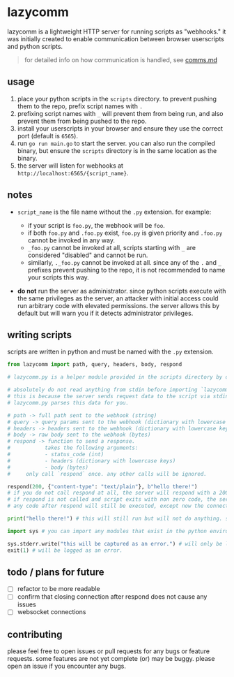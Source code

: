 # lazycomm

lazycomm is a lightweight HTTP server for running scripts as "webhooks." it was initially created to enable communication between browser userscripts and python scripts.

> for detailed info on how communication is handled, see [comms.md](./comms.md)

## usage

1. place your python scripts in the `scripts` directory. to prevent pushing them to the repo, prefix script names with `.`
2. prefixing script names with `_` will prevent them from being run, and also prevent them from being pushed to the repo.
3. install your userscripts in your browser and ensure they use the correct port (default is `6565`).
4. run `go run main.go` to start the server. you can also run the compiled binary, but ensure the `scripts` directory is in the same location as the binary.
5. the server will listen for webhooks at `http://localhost:6565/{script_name}`.

## notes

- `script_name` is the file name without the `.py` extension. for example:
  - if your script is `foo.py`, the webhook will be `foo`.
  - if both `foo.py` and `.foo.py` exist, `foo.py` is given priority and `.foo.py` cannot be invoked in any way.
  - `_foo.py` cannot be invoked at all, scripts starting with `_` are considered "disabled" and cannot be run.
  - similarly, `._foo.py` cannot be invoked at all. since any of the `.` and `_` prefixes prevent pushing to the repo, it is not recommended to name your scripts this way.

- **do not** run the server as administrator. since python scripts execute with the same privileges as the server, an attacker with initial access could run arbitrary code with elevated permissions. the server allows this by default but will warn you if it detects administrator privileges.

## writing scripts

scripts are written in python and must be named with the `.py` extension.

```python
from lazycomm import path, query, headers, body, respond

# lazycomm.py is a helper module provided in the scripts directory by default.

# absolutely do not read anything from stdin before importing `lazycomm`.
# this is because the server sends request data to the script via stdin.
# lazycomm.py parses this data for you.

# path -> full path sent to the webhook (string)
# query -> query params sent to the webhook (dictionary with lowercase keys)
# headers -> headers sent to the webhook (dictionary with lowercase keys)
# body -> raw body sent to the webhook (bytes)
# respond -> function to send a response.
#           takes the following arguments:
#           - status_code (int)
#           - headers (dictionary with lowercase keys)
#           - body (bytes)
#     only call `respond` once. any other calls will be ignored.

respond(200, {"content-type": "text/plain"}, b"hello there!")
# if you do not call respond at all, the server will respond with a 200 ok after script exits.
# if respond is not called and script exits with non zero code, the server responds with a 500 internal server error.
# any code after respond will still be executed, except now the connection to initial request is closed

print("hello there!") # this will still run but will not do anything. stdout is not captured.

import sys # you can import any modules that exist in the python environment.

sys.stderr.write("this will be captured as an error.") # will only be logged if the script exits with a non-zero exit code.
exit(1) # will be logged as an error.
```

## todo / plans for future

- [ ] refactor to be more readable
- [ ] confirm that closing connection after respond does not cause any issues
- [ ] websocket connections

## contributing

please feel free to open issues or pull requests for any bugs or feature requests.
some features are not yet complete (or) may be buggy. please open an issue if you encounter any bugs.
